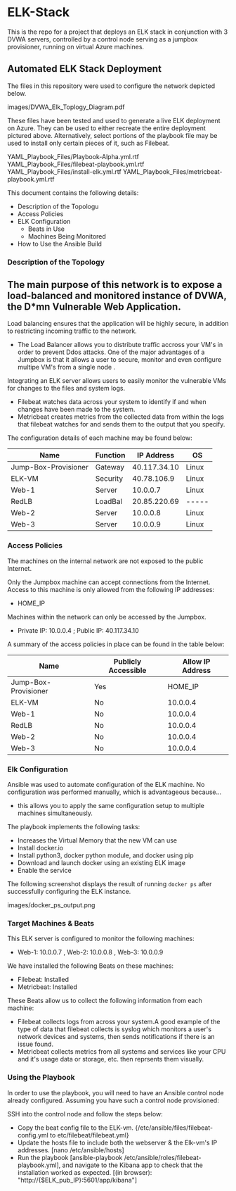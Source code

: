 # ELK-Stack
This is the repo for a project that deploys an ELK stack in conjunction with 3 DVWA servers, controlled by a control node serving as a jumpbox provisioner, running on virtual Azure machines.

## Automated ELK Stack Deployment

The files in this repository were used to configure the network depicted below.

images/DVWA_Elk_Toplogy_Diagram.pdf

These files have been tested and used to generate a live ELK deployment on Azure. They can be used to either recreate the entire deployment pictured above. Alternatively, select portions of the playbook file may be used to install only certain pieces of it, such as Filebeat.

 YAML_Playbook_Files/Playbook-Alpha.yml.rtf
 YAML_Playbook_Files/filebeat-playbook.yml.rtf
 YAML_Playbook_Files/install-elk.yml.rtf
 YAML_Playbook_Files/metricbeat-playbook.yml.rtf

This document contains the following details:
- Description of the Topologu
- Access Policies
- ELK Configuration
  - Beats in Use
  - Machines Being Monitored
- How to Use the Ansible Build


### Description of the Topology

The main purpose of this network is to expose a load-balanced and monitored instance of DVWA, the D*mn Vulnerable Web Application.
- 
Load balancing ensures that the application will be highly secure, in addition to restricting incoming traffic to the network.
- The Load Balancer allows you to distribute traffic accross your VM's in order to prevent Ddos attacks. One of the major advantages of a Jumpbox is that it allows a user to secure, monitor and even configure multipe VM's from a single node .

Integrating an ELK server allows users to easily monitor the vulnerable VMs for changes to the files and system logs.
- Filebeat watches data across your system to identify if and when changes have been made to the system.
- Metricbeat creates metrics from the collected data from within the logs that filebeat watches for and sends them to the output that you specify.

The configuration details of each machine may be found below:

| Name                 | Function | IP Address   | OS    |
|----------------------|----------|--------------|-------|
| Jump-Box-Provisioner | Gateway  | 40.117.34.10 | Linux |
| ELK-VM               | Security | 40.78.106.9  | Linux |
| Web-1                | Server   | 10.0.0.7     | Linux |
| RedLB                | LoadBal  | 20.85.220.69 | ----- |
| Web-2                | Server   | 10.0.0.8     | Linux |
| Web-3                | Server   | 10.0.0.9     | Linux |

### Access Policies

The machines on the internal network are not exposed to the public Internet. 

Only the Jumpbox machine can accept connections from the Internet. Access to this machine is only allowed from the following IP addresses:
- HOME_IP

Machines within the network can only be accessed by the Jumpbox.
- Private IP: 10.0.0.4 ; Public IP: 40.117.34.10

A summary of the access policies in place can be found in the table below:

| Name                 | Publicly Accessible | Allow IP Address |
|----------------------|---------------------|------------------|
| Jump-Box-Provisioner | Yes                 | HOME_IP          |
| ELK-VM               | No                  | 10.0.0.4         |
| Web-1                | No                  | 10.0.0.4         |
| RedLB                | No                  | 10.0.0.4         |
| Web-2                | No                  | 10.0.0.4         |
| Web-3                | No                  | 10.0.0.4         |

### Elk Configuration

Ansible was used to automate configuration of the ELK machine. No configuration was performed manually, which is advantageous because...
- this allows you to apply the same configuration setup to multiple machines simultaneously.

The playbook implements the following tasks:
- Increases the Virtual Memory that the new VM can use
- Install docker.io
- Install python3, docker python module, and docker using pip
- Download and launch docker using an existing ELK image
- Enable the service

The following screenshot displays the result of running `docker ps` after successfully configuring the ELK instance.

images/docker_ps_output.png

### Target Machines & Beats
This ELK server is configured to monitor the following machines:
- Web-1: 10.0.0.7 , Web-2: 10.0.0.8 , Web-3: 10.0.0.9

We have installed the following Beats on these machines:
- Filebeat: Installed
- Metricbeat: Installed

These Beats allow us to collect the following information from each machine:
- Filebeat collects logs from across your system.A good example of the type of data that filebeat collects is syslog which monitors a user's network devices and systems, then sends notifications if there is an issue found. 
- Metricbeat collects metrics from all systems and services like your CPU and it's usage data or storage, etc. then reprsents them visually.


### Using the Playbook
In order to use the playbook, you will need to have an Ansible control node already configured. Assuming you have such a control node provisioned: 

SSH into the control node and follow the steps below:
- Copy the beat config file to the ELK-vm. {/etc/ansible/files/filebeat-config.yml to etc/filebeat/filebeat.yml}
- Update the hosts file to include both the webserver & the Elk-vm's IP addresses. [nano /etc/ansible/hosts]
- Run the playbook [ansible-playbook /etc/ansible/roles/filebeat-playbook.yml], and navigate to the Kibana app to check that the installation worked as expected. [(in browser): "http://{$ELK_pub_IP}:5601/app/kibana"]


